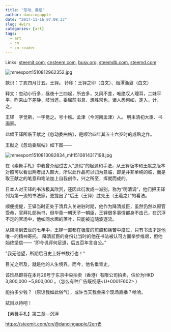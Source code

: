 ```yaml
---
title: "忽动、委屈"
author: dancingapple
date: "2017-11-16 07:08:33"
slug: 4w1rs
categories: [art]
tags: 
  - art
  - cn
  - cn-reader
---
```


Links: [steemit.com](https://steemit.com/art/@dancingapple/4w1rs), [cnsteem.com](https://cnsteem.com/art/@dancingapple/4w1rs), [busy.org](https://busy.org/art/@dancingapple/4w1rs), [steemdb.com](https://steemdb.com/art/@dancingapple/4w1rs), [steemd.com](https://steemd.com/art/@dancingapple/4w1rs)

![mmexport1510812962352.jpg](https://steemitimages.com/DQmWxhhyvm4WMq6QczvDgJgc75U7arg2KWT6WnGLRFexvmp/mmexport1510812962352.jpg)

款识：丁亥四月廿五。王铎。
钤印：王铎之印（白文）、烟潭渔叟（白文）

释文：忽动小行多，昼夜十三四起，所去多，又风不差，唯绝叹人理耳，二妹平平，昨来山下差静，岐当还。委屈前书具，想胜常也，诸人悉何如，定入，计，之。

王铎　字觉斯，一字觉之。号十樵。孟津（今河南孟津）人。
明末清初大臣、书画家。

此幅王铎所临王献之《忽动委曲帖》，是顺治四年其五十六岁时的成熟之作。

王献之《忽动委屈帖》如下图——

![mmexport1510813082834_mh1510814317198.jpg](https://steemitimages.com/DQmeMghJu2v8T93DDHCQQEzCPXyGYiKJE8opnmZCy3MYHEw/mmexport1510813082834_mh1510814317198.jpg)

在《素舞手札》中我曾介绍过古人"造假"的起源和手法，从王铎版本和王献之版本对照可以看出两者出入颇大，所以此作品可以归为意临，即是并非单纯的临，而是取王献之的笔意和笔法加上自我创作，兴之所至，挥就而成的。

日本人对王铎的书法极其欣赏，还因此衍发成一派别，称为“明清调”，他们把王铎列为第一流的书法家，更提出了“后王（王铎）胜先王（王羲之）”的看法。

顺便提提，王铎当时正处于清兵入关进驻时期，他作为降清贰臣，虽然仍然以原官受命，官拜礼部尚书，但毕竟一朝天子一朝臣，王铎很多事情都身不由己，在沉浮不定的官场中，他如同水面的落叶，只能被迫随波逐流。

从降清到去世的七年中，王铎一直都在极度的煎熬和痛苦中度过，只有书法才是他唯一的精神寄托。
降清贰臣的身份让当时的他在书法被认可方面举步维艰，但他始终坚信——
“即今讥评何足道，后五百年言自公。”

"我无他望，所期后日史上好书数行也！"

目光之所及，就是他的人生境界。而今，他名垂青史。

该珍品即将在本月26号于东京中央拍卖（香港）有限公司拍卖，估价为HKD 3,800,000 ~5,800,000 。（怎么有种广告既视感<U+0001F602> ）

能拍多少钱？（原谅我如此俗气），或许当天我会来个现场直播？哈哈。

拭目以待吧！

【素舞手札】第三章—沉浮

https://steemit.com/cn/@dancingapple/2errj5
